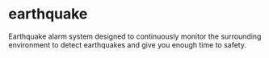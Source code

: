 # earthquake
Earthquake alarm system designed to continuously monitor the surrounding environment to detect earthquakes and give you enough time to safety.
